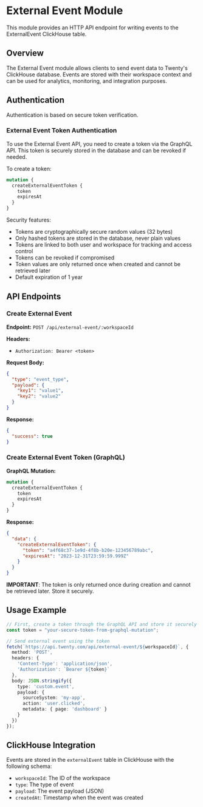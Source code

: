 # External Event Module

This module provides an HTTP API endpoint for writing events to the ExternalEvent ClickHouse table.

## Overview

The External Event module allows clients to send event data to Twenty's ClickHouse database. Events are stored with their workspace context and can be used for analytics, monitoring, and integration purposes.

## Authentication

Authentication is based on secure token verification.

### External Event Token Authentication

To use the External Event API, you need to create a token via the GraphQL API. This token is securely stored in the database and can be revoked if needed.

To create a token:

```graphql
mutation {
  createExternalEventToken {
    token
    expiresAt
  }
}
```

Security features:
- Tokens are cryptographically secure random values (32 bytes)
- Only hashed tokens are stored in the database, never plain values
- Tokens are linked to both user and workspace for tracking and access control
- Tokens can be revoked if compromised
- Token values are only returned once when created and cannot be retrieved later
- Default expiration of 1 year

## API Endpoints

### Create External Event

**Endpoint:** `POST /api/external-event/:workspaceId`

**Headers:**
- `Authorization: Bearer <token>`

**Request Body:**
```json
{
  "type": "event_type",
  "payload": {
    "key1": "value1",
    "key2": "value2"
  }
}
```

**Response:**
```json
{
  "success": true
}
```

### Create External Event Token (GraphQL)

**GraphQL Mutation:**
```graphql
mutation {
  createExternalEventToken {
    token
    expiresAt
  }
}
```

**Response:**
```json
{
  "data": {
    "createExternalEventToken": {
      "token": "a4f68c37-1e9d-4f8b-b20e-123456789abc",
      "expiresAt": "2023-12-31T23:59:59.999Z"
    }
  }
}
```

**IMPORTANT**: The token is only returned once during creation and cannot be retrieved later. Store it securely.

## Usage Example

```typescript
// First, create a token through the GraphQL API and store it securely
const token = "your-secure-token-from-graphql-mutation";

// Send external event using the token
fetch(`https://api.twenty.com/api/external-event/${workspaceId}`, {
  method: 'POST',
  headers: {
    'Content-Type': 'application/json',
    'Authorization': `Bearer ${token}`
  },
  body: JSON.stringify({
    type: 'custom.event',
    payload: {
      sourceSystem: 'my-app',
      action: 'user.clicked',
      metadata: { page: 'dashboard' }
    }
  })
});
```

## ClickHouse Integration

Events are stored in the `externalEvent` table in ClickHouse with the following schema:
- `workspaceId`: The ID of the workspace
- `type`: The type of event
- `payload`: The event payload (JSON)
- `createdAt`: Timestamp when the event was created 